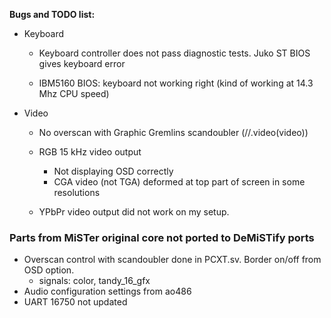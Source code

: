 **Bugs and TODO list:**

* Keyboard
  * Keyboard controller does not pass diagnostic tests. Juko ST BIOS gives keyboard error

  * IBM5160 BIOS: keyboard not working right (kind of working at 14.3 Mhz CPU speed)
  
* Video
  * No overscan with Graphic Gremlins scandoubler (//.video(video))
  * RGB 15 kHz video output 
    * Not displaying OSD correctly
    * CGA video (not TGA) deformed at top part of screen in some resolutions

  * YPbPr video output did not work on my setup.




### Parts from MiSTer original core not ported to DeMiSTify ports

* Overscan control with scandoubler done in PCXT.sv. Border on/off from OSD option.
  * signals: color, tandy_16_gfx
* Audio configuration settings from ao486
* UART 16750 not updated
